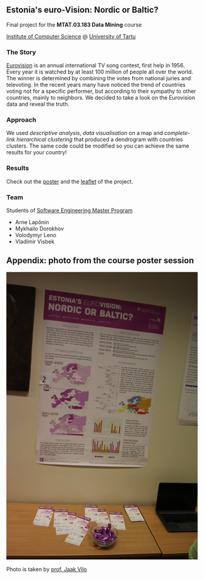 Estonia's euro-Vision: Nordic or Baltic?
-
Final project for the **MTAT.03.183 Data Mining** course

[Institute of Computer Science](http://www.cs.ut.ee/en) @ 
[University of Tartu](http://www.ut.ee/en)

### The Story

[Eurovision](https://en.wikipedia.org/wiki/Eurovision_Song_Contest) is an annual international TV song contest, first help in 1956. Every year it is watched by at least 100 million of people all over the world. The winner is determined by combining the votes from national juries and televoting. In the recent years many have noticed the trend of countries voting not for a specific performer, but according to their sympathy to other countries, mainly to neighbors. We decided to take a look on the Eurovision data and reveal the truth.

### Approach

We used *descriptive analysis*, *data visualisation* on a map and *complete-link hierarchical clustering* that produced a dendrogram with countries clusters. The same code could be modified so you can achieve the same results for your country!

### Results

Check out the [poster](poster/Project_Poster.pdf) and the [leaflet](poster/Project_Leaflet.pdf) of the project.

### Team
Students of [Software Engineering Master Program](http://software.cs.ut.ee/)
* Arne Lapõnin
* Mykhailo Dorokhov
* Volodymyr Leno
* Vladimir Visbek

Appendix: photo from the course poster session
-
![alt text](images/Poster_Session.jpg)

Photo is taken by [prof. Jaak Vilo](http://biit.cs.ut.ee/~vilo)

